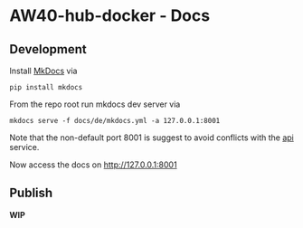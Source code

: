 # AW40-hub-docker - Docs


## Development

Install [MkDocs](https://www.mkdocs.org/) via
```
pip install mkdocs
```

From the repo root run mkdocs dev server via
```
mkdocs serve -f docs/de/mkdocs.yml -a 127.0.0.1:8001
```
Note that the non-default port 8001 is suggest to avoid conflicts with the
[api](../api) service.

Now access the docs on http://127.0.0.1:8001

## Publish

**WIP**